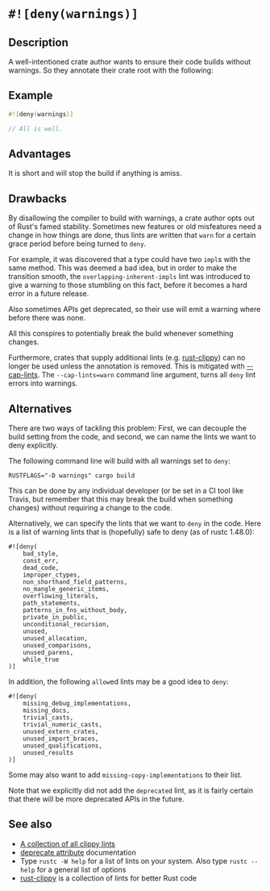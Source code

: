 # `#![deny(warnings)]`

## Description

A well-intentioned crate author wants to ensure their code builds without
warnings. So they annotate their crate root with the following:

## Example

```rust
#![deny(warnings)]

// All is well.
```

## Advantages

It is short and will stop the build if anything is amiss.

## Drawbacks

By disallowing the compiler to build with warnings, a crate author opts out of
Rust's famed stability. Sometimes new features or old misfeatures need a change
in how things are done, thus lints are written that `warn` for a certain grace
period before being turned to `deny`.

For example, it was discovered that a type could have two `impl`s with the same
method. This was deemed a bad idea, but in order to make the transition smooth,
the `overlapping-inherent-impls` lint was introduced to give a warning to those
stumbling on this fact, before it becomes a hard error in a future release.

Also sometimes APIs get deprecated, so their use will emit a warning where
before there was none.

All this conspires to potentially break the build whenever something changes.

Furthermore, crates that supply additional lints (e.g. [rust-clippy]) can no
longer be used unless the annotation is removed. This is mitigated with
[--cap-lints]. The `--cap-lints=warn` command line argument, turns all `deny`
lint errors into warnings.

## Alternatives

There are two ways of tackling this problem: First, we can decouple the build
setting from the code, and second, we can name the lints we want to deny
explicitly.

The following command line will build with all warnings set to `deny`:

`RUSTFLAGS="-D warnings" cargo build`

This can be done by any individual developer (or be set in a CI tool like
Travis, but remember that this may break the build when something changes)
without requiring a change to the code.

Alternatively, we can specify the lints that we want to `deny` in the code. Here
is a list of warning lints that is (hopefully) safe to deny (as of rustc
1.48.0):

```rust,ignore
#![deny(
    bad_style,
    const_err,
    dead_code,
    improper_ctypes,
    non_shorthand_field_patterns,
    no_mangle_generic_items,
    overflowing_literals,
    path_statements,
    patterns_in_fns_without_body,
    private_in_public,
    unconditional_recursion,
    unused,
    unused_allocation,
    unused_comparisons,
    unused_parens,
    while_true
)]
```

In addition, the following `allow`ed lints may be a good idea to `deny`:

```rust,ignore
#![deny(
    missing_debug_implementations,
    missing_docs,
    trivial_casts,
    trivial_numeric_casts,
    unused_extern_crates,
    unused_import_braces,
    unused_qualifications,
    unused_results
)]
```

Some may also want to add `missing-copy-implementations` to their list.

Note that we explicitly did not add the `deprecated` lint, as it is fairly
certain that there will be more deprecated APIs in the future.

## See also

- [A collection of all clippy lints](https://rust-lang.github.io/rust-clippy/master)
- [deprecate attribute] documentation
- Type `rustc -W help` for a list of lints on your system. Also type
  `rustc --help` for a general list of options
- [rust-clippy] is a collection of lints for better Rust code

[rust-clippy]: https://github.com/Manishearth/rust-clippy
[deprecate attribute]: https://doc.rust-lang.org/reference/attributes.html#deprecation
[--cap-lints]: https://doc.rust-lang.org/rustc/lints/levels.html#capping-lints
